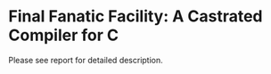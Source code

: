Final Fanatic Facility: A Castrated Compiler for C
===========================

Please see report for detailed description.

